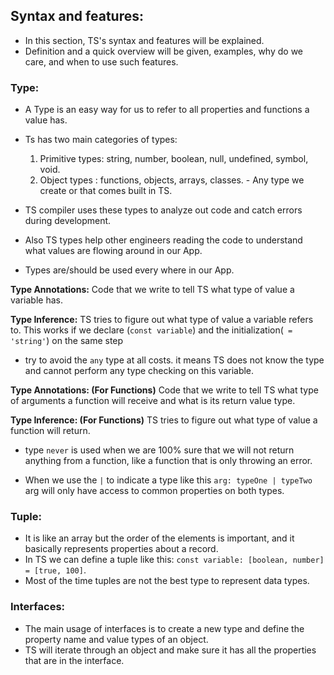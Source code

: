 ## Syntax and features:

  * In this section, TS's syntax and features will be explained.
  * Definition and a quick overview will be given, examples, why do we care, and when to use such features.

### Type:

  * A Type is an easy way for us to refer to all properties and functions a value has.
  * Ts has two main categories of types:
    1. Primitive types: string, number, boolean, null, undefined, symbol, void.
    2. Object types : functions, objects, arrays, classes. - Any type we create or that comes built in TS.

  * TS compiler uses these types to analyze out code and catch errors during development.
  * Also TS types help other engineers reading the code to understand what values are flowing around in our App.
  * Types are/should be used every where in our App.

  **Type Annotations:** Code that we write to tell TS what type of value a variable has.

  **Type Inference:** TS tries to figure out what type of value a variable refers to. This works if we declare (`const variable`) and the initialization(` = 'string'`) on the same step

  * try to avoid the `any` type at all costs. it means TS does not know the type and cannot perform any type checking on this variable.

  **Type Annotations: (For Functions)** Code that we write to tell TS what type of arguments a function will receive and what is its return value type.

  **Type Inference: (For Functions)** TS tries to figure out what type of value a function will return.

  * type `never` is used when we are 100% sure that we will not return anything from a function, like a function that is only throwing an error.

  * When we use the `|` to indicate a type like this `arg: typeOne | typeTwo` arg will only have access to common properties on both types.

### Tuple:

  * It is like an array but the order of the elements is important, and it basically represents properties about a record.
  * In TS we can define a tuple like this: `const variable: [boolean, number] = [true, 100]`.
  * Most of the time tuples are not the best type to represent data types.

### Interfaces:

  * The main usage of interfaces is to create a new type and define the property name and value types of an object.
  * TS will iterate through an object and make sure it has all the properties that are in the interface.